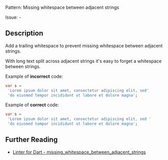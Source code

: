 Pattern: Missing whitespace between adjacent strings

Issue: -

## Description

Add a trailing whitespace to prevent missing whitespace between adjacent
strings.

With long text split across adjacent strings it's easy to forget a whitespace
between strings.

Example of **incorrect** code:
```dart
var s =
 'Lorem ipsum dolor sit amet, consectetur adipiscing elit, sed'
 'do eiusmod tempor incididunt ut labore et dolore magna';
```

Example of **correct** code:
```dart
var s =
 'Lorem ipsum dolor sit amet, consectetur adipiscing elit, sed '
 'do eiusmod tempor incididunt ut labore et dolore magna';
```

## Further Reading

* [Linter for Dart - missing_whitespace_between_adjacent_strings](https://dart-lang.github.io/linter/lints/missing_whitespace_between_adjacent_strings.html)